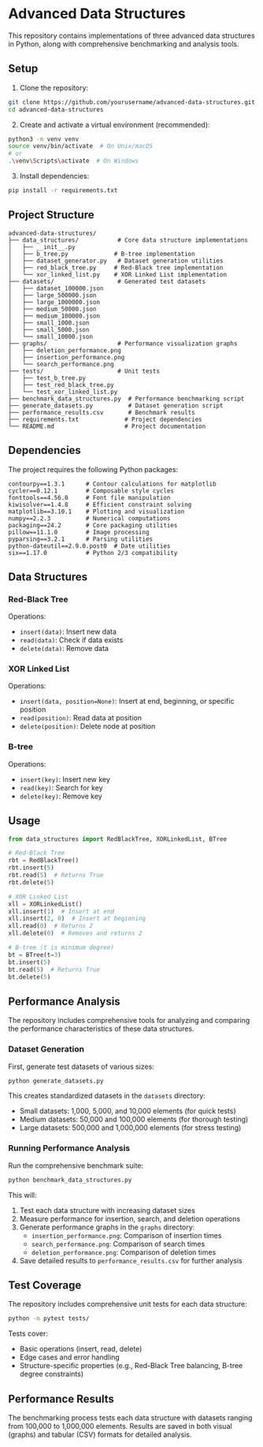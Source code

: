 # Advanced Data Structures

This repository contains implementations of three advanced data structures in Python, along with comprehensive benchmarking and analysis tools.

## Setup

1. Clone the repository:

```bash
git clone https://github.com/yourusername/advanced-data-structures.git
cd advanced-data-structures
```

2. Create and activate a virtual environment (recommended):

```bash
python3 -m venv venv
source venv/bin/activate  # On Unix/macOS
# or
.\venv\Scripts\activate  # On Windows
```

3. Install dependencies:

```bash
pip install -r requirements.txt
```

## Project Structure

```
advanced-data-structures/
├── data_structures/           # Core data structure implementations
│   ├── __init__.py
│   ├── b_tree.py             # B-tree implementation
│   ├── dataset_generator.py   # Dataset generation utilities
│   ├── red_black_tree.py     # Red-Black tree implementation
│   └── xor_linked_list.py    # XOR Linked List implementation
├── datasets/                  # Generated test datasets
│   ├── dataset_100000.json
│   ├── large_500000.json
│   ├── large_1000000.json
│   ├── medium_50000.json
│   ├── medium_100000.json
│   ├── small_1000.json
│   ├── small_5000.json
│   └── small_10000.json
├── graphs/                    # Performance visualization graphs
│   ├── deletion_performance.png
│   ├── insertion_performance.png
│   └── search_performance.png
├── tests/                     # Unit tests
│   ├── test_b_tree.py
│   ├── test_red_black_tree.py
│   └── test_xor_linked_list.py
├── benchmark_data_structures.py  # Performance benchmarking script
├── generate_datasets.py          # Dataset generation script
├── performance_results.csv       # Benchmark results
├── requirements.txt             # Project dependencies
└── README.md                    # Project documentation
```

## Dependencies

The project requires the following Python packages:

```
contourpy==1.3.1      # Contour calculations for matplotlib
cycler==0.12.1        # Composable style cycles
fonttools==4.56.0     # Font file manipulation
kiwisolver==1.4.8     # Efficient constraint solving
matplotlib==3.10.1    # Plotting and visualization
numpy==2.2.3          # Numerical computations
packaging==24.2       # Core packaging utilities
pillow==11.1.0        # Image processing
pyparsing==3.2.1      # Parsing utilities
python-dateutil==2.9.0.post0  # Date utilities
six==1.17.0           # Python 2/3 compatibility
```

## Data Structures

### Red-Black Tree

Operations:

- `insert(data)`: Insert new data
- `read(data)`: Check if data exists
- `delete(data)`: Remove data

### XOR Linked List

Operations:

- `insert(data, position=None)`: Insert at end, beginning, or specific position
- `read(position)`: Read data at position
- `delete(position)`: Delete node at position

### B-tree

Operations:

- `insert(key)`: Insert new key
- `read(key)`: Search for key
- `delete(key)`: Remove key

## Usage

```python
from data_structures import RedBlackTree, XORLinkedList, BTree

# Red-Black Tree
rbt = RedBlackTree()
rbt.insert(5)
rbt.read(5)  # Returns True
rbt.delete(5)

# XOR Linked List
xll = XORLinkedList()
xll.insert(1)  # Insert at end
xll.insert(2, 0)  # Insert at beginning
xll.read(0)  # Returns 2
xll.delete(0)  # Removes and returns 2

# B-tree (t is minimum degree)
bt = BTree(t=3)
bt.insert(5)
bt.read(5)  # Returns True
bt.delete(5)
```

## Performance Analysis

The repository includes comprehensive tools for analyzing and comparing the performance characteristics of these data structures.

### Dataset Generation

First, generate test datasets of various sizes:

```bash
python generate_datasets.py
```

This creates standardized datasets in the `datasets` directory:

- Small datasets: 1,000, 5,000, and 10,000 elements (for quick tests)
- Medium datasets: 50,000 and 100,000 elements (for thorough testing)
- Large datasets: 500,000 and 1,000,000 elements (for stress testing)

### Running Performance Analysis

Run the comprehensive benchmark suite:

```bash
python benchmark_data_structures.py
```

This will:

1. Test each data structure with increasing dataset sizes
2. Measure performance for insertion, search, and deletion operations
3. Generate performance graphs in the `graphs` directory:
   - `insertion_performance.png`: Comparison of insertion times
   - `search_performance.png`: Comparison of search times
   - `deletion_performance.png`: Comparison of deletion times
4. Save detailed results to `performance_results.csv` for further analysis

## Test Coverage

The repository includes comprehensive unit tests for each data structure:

```bash
python -m pytest tests/
```

Tests cover:

- Basic operations (insert, read, delete)
- Edge cases and error handling
- Structure-specific properties (e.g., Red-Black Tree balancing, B-tree degree constraints)

## Performance Results

The benchmarking process tests each data structure with datasets ranging from 100,000 to 1,000,000 elements. Results are saved in both visual (graphs) and tabular (CSV) formats for detailed analysis.
